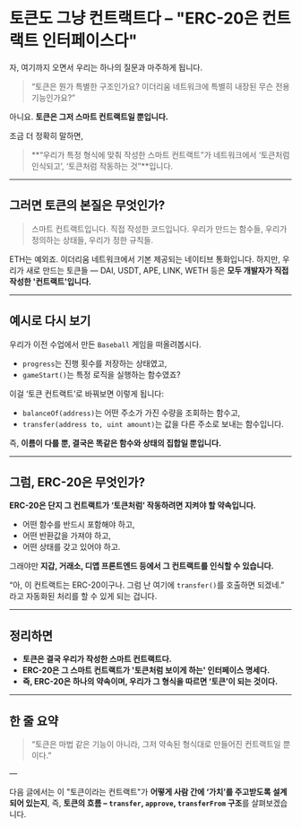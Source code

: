 # 토큰도 그냥 컨트랙트다 – "ERC-20은 컨트랙트 인터페이스다"

자, 여기까지 오면서 우리는 하나의 질문과 마주하게 됩니다.

> “토큰은 뭔가 특별한 구조인가요?
> 이더리움 네트워크에 특별히 내장된 무슨 전용 기능인가요?”

아니요.
**토큰은 그저 스마트 컨트랙트일 뿐입니다.**

조금 더 정확히 말하면,

> **“우리가 특정 형식에 맞춰 작성한 스마트 컨트랙트”가
> 네트워크에서 ‘토큰처럼 인식되고’, ‘토큰처럼 작동하는 것”**입니다.

---

## 그러면 토큰의 본질은 무엇인가?

> 스마트 컨트랙트입니다.
> 직접 작성한 코드입니다.
> 우리가 만드는 함수들, 우리가 정의하는 상태들, 우리가 정한 규칙들.

ETH는 예외죠.
이더리움 네트워크에서 기본 제공되는 네이티브 통화입니다.
하지만, 우리가 새로 만드는 토큰들 — DAI, USDT, APE, LINK, WETH 등은
**모두 개발자가 직접 작성한 '컨트랙트'입니다.**

---

## 예시로 다시 보기

우리가 이전 수업에서 만든 `Baseball` 게임을 떠올려봅시다.

- `progress`는 진행 횟수를 저장하는 상태였고,
- `gameStart()`는 특정 로직을 실행하는 함수였죠?

이걸 ‘토큰 컨트랙트’로 바꿔보면 이렇게 됩니다:

- `balanceOf(address)`는 어떤 주소가 가진 수량을 조회하는 함수고,
- `transfer(address to, uint amount)`는 값을 다른 주소로 보내는 함수입니다.

즉, **이름이 다를 뿐, 결국은 똑같은 함수와 상태의 집합일 뿐입니다.**

---

## 그럼, ERC-20은 무엇인가?

**ERC-20은 단지 그 컨트랙트가 ‘토큰처럼’ 작동하려면 지켜야 할 약속입니다.**

- 어떤 함수를 반드시 포함해야 하고,
- 어떤 반환값을 가져야 하고,
- 어떤 상태를 갖고 있어야 하고.

그래야만 **지갑, 거래소, 디앱 프론트엔드 등에서 그 컨트랙트를 인식할 수 있습니다.**

“아, 이 컨트랙트는 ERC-20이구나.
그럼 난 여기에 `transfer()`를 호출하면 되겠네.”
라고 자동화된 처리를 할 수 있게 되는 겁니다.

---

## 정리하면

- **토큰은 결국 우리가 작성한 스마트 컨트랙트다.**
- **ERC-20은 그 스마트 컨트랙트가 '토큰처럼 보이게 하는' 인터페이스 명세다.**
- **즉, ERC-20은 하나의 약속이며, 우리가 그 형식을 따르면 ‘토큰’이 되는 것이다.**

---

## 한 줄 요약

> “토큰은 마법 같은 기능이 아니라, 그저 약속된 형식대로 만들어진 컨트랙트일 뿐이다.”

—

다음 글에서는 이 "토큰이라는 컨트랙트"가 **어떻게 사람 간에 ‘가치’를 주고받도록 설계되어 있는지**,
즉, **토큰의 흐름 – `transfer`, `approve`, `transferFrom` 구조**를 살펴보겠습니다.
